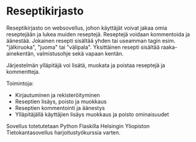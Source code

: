 # Reseptikirjasto 

Reseptikirjasto on websovellus, johon käyttäjät voivat jakaa omia reseptejään ja lukea muiden reseptejä.
Reseptejä voidaan kommentoida ja äänestää. Jokainen resepti sisältää yhden tai useamman tagin esim.
"jälkiruoka", "juoma" tai "välipala". Yksittäinen resepti sisältää raaka-ainekentän, valmistusohje
sekä vapaan kentän.

Järjestelmän ylläpitäjä voi lisätä, muokata ja poistaa reseptejä ja kommentteja. 

Toimintoja:
* Kirjautuminen ja rekisteröityminen
* Reseptien lisäys, poisto ja muokkaus
* Reseptien kommentointi ja äänestys
* Ylläpitäjällä käyttäjien lisäys muokkaus ja poisto ominaisuudet

Sovellus totetutetaan Python Flaskilla Helsingin Yliopiston Tietokantasovellus harjoitustyökurssia 
varten.

